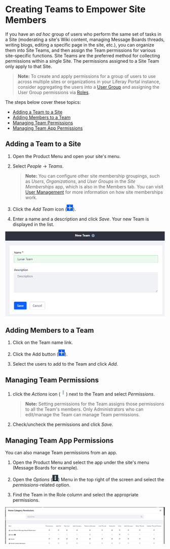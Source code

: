 # Creating Teams to Empower Site Members

If you have an *ad hoc* group of users who perform the same set of tasks in a Site (moderating a site's Wiki content, managing Message Boards threads, writing blogs, editing a specific page in the site, etc.), you can organize them into Site Teams, and then assign the Team permissions for various site-specific functions. Site Teams are the preferred method for collecting permissions within a single Site. The permissions assigned to a Site Team only apply to that Site.

>**Note:** To create and apply permissions for a group of users to use across multiple sites or organizations in your Liferay Portal instance, consider aggregating the users into a [User Group](TODO) and assigning the User Group permissions via [Roles](TODO).

The steps below cover these topics:

- [Adding a Team to a Site](#adding-a-team-to-a-site)
- [Adding Members to a Team](#adding-members-to-a-team)
- [Managing Team Permissions](#managing-team-permissions)
- [Managing Team App Permissions](#managing-team-app-permissions)

## Adding a Team to a Site

1.  Open the Product Menu and open your site's menu.

2.  Select *People* &rarr; *Teams*.

    >**Note:** You can configure other site membership groupings, such as *Users*, *Organizations*, and *User Groups* in the *Site Memberships* app, which is also in the Members tab. You can visit [User Management](TODO) for more information on how site memberships work.

3.  Click the *Add Team* icon (![Add Team](../../../images/icon-add.png)).

4.  Enter a name and a description and click *Save*. Your new Team is displayed in the list.

![Figure 1: Creating Teams within your site can foster teamwork and collaboration, as Team permissions enable Team members to access the same resources and perform the same types of tasks.](./creating-teams-for-sites/images/01.png)

## Adding Members to a Team

1.  Click on the Team name link.

2.  Click the Add button (![Add Button](../../../images/icon-add.png)).

3.  Select the users to add to the Team and click *Add*.

## Managing Team Permissions

1.  click the *Actions* icon (![Actions](../../../images/icon-actions.png)) next to the Team and select *Permissions*. 

    >**Note:** Setting permissions for the Team assigns those permissions to all the Team's members. Only Administrators who can edit/manage the Team can manage Team permissions.

2.  Check/uncheck the permissions and click *Save*.

## Managing Team App Permissions

You can also manage Team permissions from an app.

1.  Open the Product Menu and select the app under the site's menu (Message Boards for example).

2.  Open the *Options* (![Options](../../../images/icon-options.png)) Menu in the top right of the screen and select the *permissions*-related option.

3.  Find the Team in the Role column and select the appropriate permissions.

![Figure 2: The Lunar Resort Message Board Moderators Site Team has unlimited permissions on the Message Boards application.](./creating-teams-for-sites/images/02.png)
